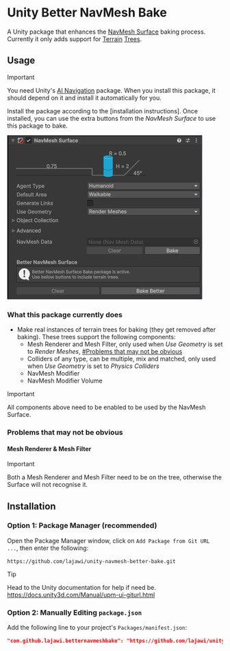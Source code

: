# Unity Better NavMesh Bake

A Unity package that enhances the [NavMesh Surface](https://docs.unity3d.com/Packages/com.unity.ai.navigation@2.0/manual/NavMeshSurface.html) baking process. Currently it only adds support for [Terrain](https://docs.unity3d.com/Manual/script-Terrain.html) [Trees](https://docs.unity3d.com/Manual/terrain-Trees-Landing.html).

## Usage

> [!IMPORTANT]
> You need Unity's [AI Navigation](https://docs.unity3d.com/Packages/com.unity.ai.navigation@2.0/manual/index.html) package. When you install this package, it should depend on it and install it automatically for you.

Install the package according to the [installation instructions]. Once installed, you can use the extra buttons from the *NavMesh Surface* to use this package to bake.

![alt text](./Documentation~/images/image.png)

### What this package currently does

- Make real instances of terrain trees for baking (they get removed after baking). These trees support the following components:
  - Mesh Renderer and Mesh Filter, only used when *Use Geometry* is set to *Render Meshes*, [#Problems that may not be obvious](#mesh-renderer--mesh-filter)
  - Colliders of any type, can be multiple, mix and matched, only used when *Use Geometry* is set to *Physics Colliders*
  - NavMesh Modifier
  - NavMesh Modifier Volume

> [!IMPORTANT]
> All components above need to be enabled to be used by the NavMesh Surface.

### Problems that may not be obvious

#### Mesh Renderer & Mesh Filter

> [!IMPORTANT]
> Both a Mesh Renderer and Mesh Filter need to be on the tree, otherwise the Surface will not recognise it.

## Installation

### Option 1: Package Manager (recommended)

Open the Package Manager window, click on `Add Package from Git URL ...`, then enter the following:

```
https://github.com/lajawi/unity-navmesh-better-bake.git
```

> [!TIP]
> Head to the Unity documentation for help if need be.
> https://docs.unity3d.com/Manual/upm-ui-giturl.html

### Option 2: Manually Editing `package.json`

Add the following line to your project's `Packages/manifest.json`:

```json
"com.github.lajawi.betternavmeshbake": "https://github.com/lajawi/unity-navmesh-better-bake.git"
```
